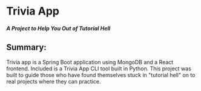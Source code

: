 # Trivia App
#### _A Project to Help You Out of Tutorial Hell_

## Summary:
Trivia app is a Spring Boot application using MongoDB and a React frontend. Included is a Trivia App CLI tool built in Python. This project was built to guide those who have found themselves stuck in "tutorial hell" on to real projects where they can practice. 
